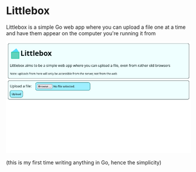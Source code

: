 # Littlebox

Littlebox is a simple Go web app where you can upload a file one at a time and have them appear on the computer you're running it from

![Preview of the homepage](preview.png)

(this is my first time writing anything in Go, hence the simplicity)
